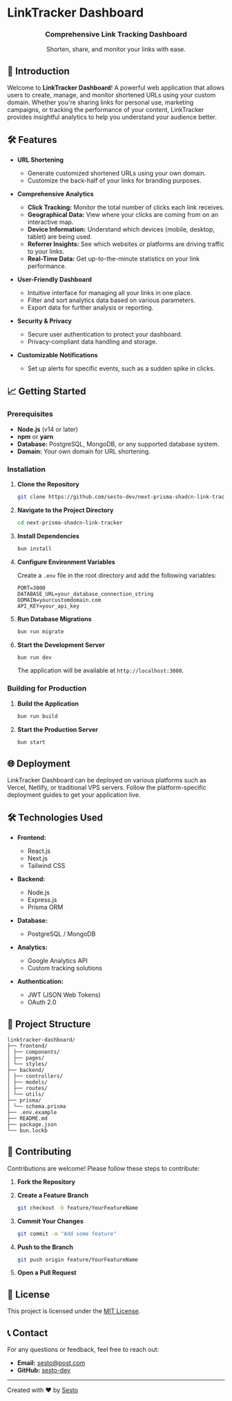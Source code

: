 # LinkTracker Dashboard

<div align="center">
  <h3>Comprehensive Link Tracking Dashboard</h3>
  <p>Shorten, share, and monitor your links with ease.</p>
</div>

## 🚀 Introduction

Welcome to **LinkTracker Dashboard**! A powerful web application that allows users to create, manage, and monitor shortened URLs using your custom domain. Whether you're sharing links for personal use, marketing campaigns, or tracking the performance of your content, LinkTracker provides insightful analytics to help you understand your audience better.

## 🛠 Features

-  **URL Shortening**

   -  Generate customized shortened URLs using your own domain.
   -  Customize the back-half of your links for branding purposes.

-  **Comprehensive Analytics**

   -  **Click Tracking:** Monitor the total number of clicks each link receives.
   -  **Geographical Data:** View where your clicks are coming from on an interactive map.
   -  **Device Information:** Understand which devices (mobile, desktop, tablet) are being used.
   -  **Referrer Insights:** See which websites or platforms are driving traffic to your links.
   -  **Real-Time Data:** Get up-to-the-minute statistics on your link performance.

-  **User-Friendly Dashboard**

   -  Intuitive interface for managing all your links in one place.
   -  Filter and sort analytics data based on various parameters.
   -  Export data for further analysis or reporting.

-  **Security & Privacy**

   -  Secure user authentication to protect your dashboard.
   -  Privacy-compliant data handling and storage.

-  **Customizable Notifications**
   -  Set up alerts for specific events, such as a sudden spike in clicks.

## 📈 Getting Started

### Prerequisites

-  **Node.js** (v14 or later)
-  **npm** or **yarn**
-  **Database:** PostgreSQL, MongoDB, or any supported database system.
-  **Domain:** Your own domain for URL shortening.

### Installation

1. **Clone the Repository**

   ```bash
   git clone https://github.com/sesto-dev/next-prisma-shadcn-link-tracker.git
   ```

2. **Navigate to the Project Directory**

   ```bash
   cd next-prisma-shadcn-link-tracker
   ```

3. **Install Dependencies**

   ```bash
   bun install
   ```

4. **Configure Environment Variables**

   Create a `.env` file in the root directory and add the following variables:

   ```env
   PORT=3000
   DATABASE_URL=your_database_connection_string
   DOMAIN=yourcustomdomain.com
   API_KEY=your_api_key
   ```

5. **Run Database Migrations**

   ```bash
   bun run migrate
   ```

6. **Start the Development Server**

   ```bash
   bun run dev
   ```

   The application will be available at `http://localhost:3000`.

### Building for Production

1. **Build the Application**

   ```bash
   bun run build
   ```

2. **Start the Production Server**

   ```bash
   bun start
   ```

## 🌐 Deployment

LinkTracker Dashboard can be deployed on various platforms such as Vercel, Netlify, or traditional VPS servers. Follow the platform-specific deployment guides to get your application live.

## 🛠️ Technologies Used

-  **Frontend:**

   -  React.js
   -  Next.js
   -  Tailwind CSS

-  **Backend:**

   -  Node.js
   -  Express.js
   -  Prisma ORM

-  **Database:**

   -  PostgreSQL / MongoDB

-  **Analytics:**

   -  Google Analytics API
   -  Custom tracking solutions

-  **Authentication:**
   -  JWT (JSON Web Tokens)
   -  OAuth 2.0

## 📁 Project Structure

```
linktracker-dashboard/
├── frontend/
│ ├── components/
│ ├── pages/
│ └── styles/
├── backend/
│ ├── controllers/
│ ├── models/
│ ├── routes/
│ └── utils/
├── prisma/
│ └── schema.prisma
├── .env.example
├── README.md
├── package.json
└── bun.lockb
```

## 👥 Contributing

Contributions are welcome! Please follow these steps to contribute:

1. **Fork the Repository**

2. **Create a Feature Branch**

   ```bash
   git checkout -b feature/YourFeatureName
   ```

3. **Commit Your Changes**

   ```bash
   git commit -m "Add some feature"
   ```

4. **Push to the Branch**

   ```bash
   git push origin feature/YourFeatureName
   ```

5. **Open a Pull Request**

## 📝 License

This project is licensed under the [MIT License](./LICENSE).

## 📞 Contact

For any questions or feedback, feel free to reach out:

-  **Email:** sesto@post.com
-  **GitHub:** [sesto-dev](https://github.com/sesto-dev)

---

Created with ❤️ by [Sesto](https://github.com/sesto-dev)
